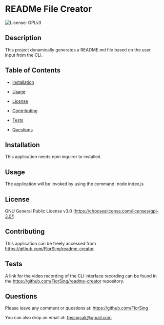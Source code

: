 # READMe File Creator 

    
 ![License: GPLv3](https://img.shields.io/badge/License-GPLv3-blue.svg) 

    
 ## Description 

 This project dynamically generates a README.md file based on the user input from the CLI.

    
 ## Table of Contents 

    
 - [Installation](#installation)

    
 - [Usage](#usage)

    
 - [License](#license)

    
 - [Contributing](#contributing)

    
 - [Tests](#tests)

    
 - [Questions](#questions)

    
 ## Installation 

 This application needs npm inquirer to installed.

    
 ## Usage 

 The application will be invoked by using the command: node index.js

    
 ## License 

 GNU General Public License v3.0 (https://choosealicense.com/licenses/gpl-3.0/) 

    
 ## Contributing 

 This application can be freely accessed from https://github.com/FlorSing/readme-creator

    
 ## Tests 

 A link for the video recording of the CLI interface recording can be found in the https://github.com/FlorSing/readme-creator repository.

    
 ## Questions 

    
 Please leave any comment or questions at: https://github.com/FlorSing

    
 You can also drop an email at: fpsingcak@gmail.com